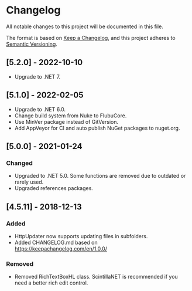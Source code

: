 # Changelog
All notable changes to this project will be documented in this file.

The format is based on [Keep a Changelog](https://keepachangelog.com/en/1.0.0/),
and this project adheres to [Semantic Versioning](https://semver.org/spec/v2.0.0.html).

## [5.2.0] - 2022-10-10

 - Upgrade to .NET 7.


## [5.1.0] - 2022-02-05

 - Upgrade to .NET 6.0.
 - Change build system from Nuke to FlubuCore.
 - Use MinVer package instead of GitVersion.
 - Add AppVeyor for CI and auto publish NuGet packages to nuget.org.

## [5.0.0] - 2021-01-24

### Changed
 - Upgraded to .NET 5.0. Some functions are removed due to outdated or rarely used.
 - Upgraded references packages.

## [4.5.11] - 2018-12-13

### Added
 - HttpUpdater now supports updating files in subfolders.
 - Added CHANGELOG.md based on https://keepachangelog.com/en/1.0.0/

### Removed
 - Removed RichTextBoxHL class. ScintillaNET is recommended if you need a better rich edit control.